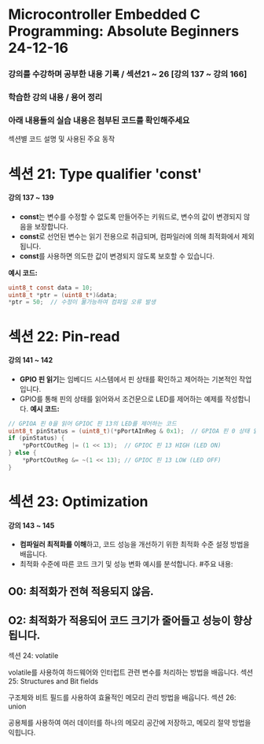 # Microcontroller Embedded C Programming: Absolute Beginners 24-12-16

### 강의를 수강하며 공부한 내용 기록 / 섹션21 ~ 26 [강의 137 ~ 강의 166]

### 학습한 강의 내용 / 용어 정리  
### 아래 내용들의 실습 내용은 첨부된 코드를 확인해주세요

섹션별 코드 설명 및 사용된 주요 동작

# 섹션 21: Type qualifier 'const'  
#### 강의 137 ~ 139
- **const**는 변수를 수정할 수 없도록 만들어주는 키워드로, 변수의 값이 변경되지 않음을 보장합니다.
- **const**로 선언된 변수는 읽기 전용으로 취급되며, 컴파일러에 의해 최적화에서 제외됩니다.
- **const**를 사용하면 의도한 값이 변경되지 않도록 보호할 수 있습니다.

**예시 코드:**
```c
uint8_t const data = 10;
uint8_t *ptr = (uint8_t*)&data;
*ptr = 50;  // 수정이 불가능하여 컴파일 오류 발생
```

# 섹션 22: Pin-read
#### 강의 141 ~ 142
- **GPIO 핀 읽기**는 임베디드 시스템에서 핀 상태를 확인하고 제어하는 기본적인 작업입니다.
- GPIO를 통해 핀의 상태를 읽어와서 조건문으로 LED를 제어하는 예제를 작성합니다.
**예시 코드:**
```c
// GPIOA 핀 0을 읽어 GPIOC 핀 13의 LED를 제어하는 코드
uint8_t pinStatus = (uint8_t)(*pPortAInReg & 0x1);  // GPIOA 핀 0 상태 읽기
if (pinStatus) {
    *pPortCOutReg |= (1 << 13);  // GPIOC 핀 13 HIGH (LED ON)
} else {
    *pPortCOutReg &= ~(1 << 13); // GPIOC 핀 13 LOW (LED OFF)
}
```
# 섹션 23: Optimization
#### 강의 143 ~ 145
- **컴파일러 최적화를 이해**하고, 코드 성능을 개선하기 위한 최적화 수준 설정 방법을 배웁니다.
- 최적화 수준에 따른 코드 크기 및 성능 변화 예시를 분석합니다.
#주요 내용:
## O0: 최적화가 전혀 적용되지 않음.
## O2: 최적화가 적용되어 코드 크기가 줄어들고 성능이 향상됩니다.
섹션 24: volatile

volatile를 사용하여 하드웨어와 인터럽트 관련 변수를 처리하는 방법을 배웁니다.
섹션 25: Structures and Bit fields

구조체와 비트 필드를 사용하여 효율적인 메모리 관리 방법을 배웁니다.
섹션 26: union

공용체를 사용하여 여러 데이터를 하나의 메모리 공간에 저장하고, 메모리 절약 방법을 익힙니다.
